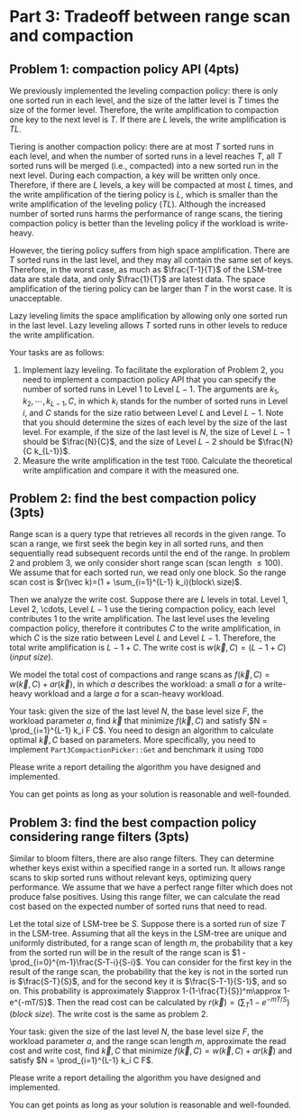 # Part 3: Tradeoff between range scan and compaction

## Problem 1: compaction policy API (4pts)

We previously implemented the leveling compaction policy: there is only one sorted run in each level, and the size of the latter level is $T$ times the size of the former level. Therefore, the write amplification to compaction one key to the next level is $T$. If there are $L$ levels, the write amplification is $TL$.

Tiering is another compaction policy: there are at most $T$ sorted runs in each level, and when the number of sorted runs in a level reaches $T$, all $T$ sorted runs will be merged (i.e., compacted) into a new sorted run in the next level. During each compaction, a key will be written only once. Therefore, if there are $L$ levels, a key will be compacted at most $L$ times, and the write amplification of the tiering policy is $L$, which is smaller than the write amplification of the leveling policy ($TL$). Although the increased number of sorted runs harms the performance of range scans, the tiering compaction policy is better than the leveling policy if the workload is write-heavy.

However, the tiering policy suffers from high space amplification. There are $T$ sorted runs in the last level, and they may all contain the same set of keys. Therefore, in the worst case, as much as $\frac{T-1}{T}$ of the LSM-tree data are stale data, and only $\frac{1}{T}$ are latest data. The space amplification of the tiering policy can be larger than $T$ in the worst case. It is unacceptable.

Lazy leveling limits the space amplification by allowing only one sorted run in the last level. Lazy leveling allows $T$ sorted runs in other levels to reduce the write amplification.

Your tasks are as follows:

1. Implement lazy leveling. To facilitate the exploration of Problem 2, you need to implement a compaction policy API that you can specify the number of sorted runs in Level $1$ to Level $L-1$. The arguments are $k_1, k_2, \cdots, k_{L-1}, C$, in which $k_i$ stands for the number of sorted runs in Level $i$, and $C$ stands for the size ratio between Level $L$ and Level $L-1$. Note that you should determine the sizes of each level by the size of the last level. For example, if the size of the last level is $N$, the size of Level $L-1$ should be $\frac{N}{C}$, and the size of Level $L-2$ should be $\frac{N}{C k_{L-1}}$.
2. Measure the write amplification in the test `TODO`. Calculate the theoretical write amplification and compare it with the measured one.

## Problem 2: find the best compaction policy (3pts)

Range scan is a query type that retrieves all records in the given range. To scan a range, we first seek the begin key in all sorted runs, and then sequentially read subsequent records until the end of the range. In problem 2 and problem 3, we only consider short range scan (scan length $\leq 100$). We assume that for each sorted run, we read only one block. So the range scan cost is $r(\vec k)=(1 + \sum_{i=1}^{L-1} k_i)(block\ size)$. 

Then we analyze the write cost. Suppose there are $L$ levels in total. Level $1$, Level $2$, \cdots, Level $L-1$ use the tiering compaction policy, each level contributes $1$ to the write amplification. The last level uses the leveling compaction policy, therefore it contributes $C$ to the write amplification, in which $C$ is the size ratio between Level $L$ and Level $L-1$. Therefore, the total write amplification is $L - 1 + C$. The write cost is $w(\vec k, C) = (L - 1 + C)(input\ size)$. 

We model the total cost of compactions and range scans as $f(\vec k, C) = w(\vec k, C) + a r(\vec k)$, in which $a$ describes the workload: a small $a$ for a write-heavy workload and a large $a$ for a scan-heavy workload.

Your task: given the size of the last level $N$, the base level size $F$, the workload parameter $a$, find $\vec k$ that minimize $f(\vec k, C)$ and satisfy $N = \prod_{i=1}^{L-1} k_i F C$. You need to design an algorithm to calculate optimal $\vec k, C$ based on parameters. More specifically, you need to implement `Part3CompactionPicker::Get` and benchmark it using `TODO`

Please write a report detailing the algorithm you have designed and implemented. 

You can get points as long as your solution is reasonable and well-founded.

## Problem 3: find the best compaction policy considering range filters (3pts)

Similar to bloom filters, there are also range filters. They can determine whether keys exist within a specified range in a sorted run. It allows range scans to skip sorted runs without relevant keys, optimizing query performance. We assume that we have a perfect range filter which does not produce false positives. Using this range filter, we can calculate the read cost based on the expected number of sorted runs that need to read.

Let the total size of LSM-tree be $S$. Suppose there is a sorted run of size $T$ in the LSM-tree. Assuming that all the keys in the LSM-tree are unique and uniformly distributed, for a range scan of length $m$, the probability that a key from the sorted run will be in the result of the range scan is $1 - \prod_{i=0}^{m-1}\frac{S-T-i}{S-i}$. You can consider for the first key in the result of the range scan, the probability that the key is not in the sorted run is $\frac{S-T}{S}$, and for the second key it is $\frac{S-T-1}{S-1}$, and so on. This probability is approximately $\approx 1-(1-\frac{T}{S})^m\approx 1-e^{-mT/S}$. Then the read cost can be calculated by $r(\vec k)=(\sum_{T} 1-e^{-mT/S})(block\ size)$. The write cost is the same as problem 2.

Your task: given the size of the last level $N$, the base level size $F$, the workload parameter $a$, and the range scan length $m$, approximate the read cost and write cost, find $\vec k, C$ that minimize $f(\vec k, C) = w(\vec k, C) + a r(\vec k)$ and satisfy $N = \prod_{i=1}^{L-1} k_i C F$.

Please write a report detailing the algorithm you have designed and implemented. 

You can get points as long as your solution is reasonable and well-founded.
